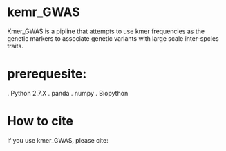 # kemr_GWAS
Kmer_GWAS is a pipline that attempts to use kmer frequencies as the genetic markers to associate genetic variants with large scale inter-spcies traits. 

# prerequesite:
. Python 2.7.X
. panda
. numpy
. Biopython

# How to cite
If you use kmer_GWAS, please cite:
